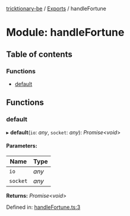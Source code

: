 [tricktionary-be](../README.md) / [Exports](../modules.md) / handleFortune

# Module: handleFortune

## Table of contents

### Functions

- [default](handlefortune.md#default)

## Functions

### default

▸ **default**(`io`: *any*, `socket`: *any*): *Promise*<*void*\>

#### Parameters:

Name | Type |
------ | ------ |
`io` | *any* |
`socket` | *any* |

**Returns:** *Promise*<*void*\>

Defined in: [handleFortune.ts:3](https://github.com/story-squad/tricktionary-be/blob/f17c3de/src/sockets/handleFortune.ts#L3)
